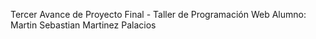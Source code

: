 Tercer Avance de Proyecto Final - Taller de Programación Web
Alumno: Martin Sebastian Martinez Palacios
